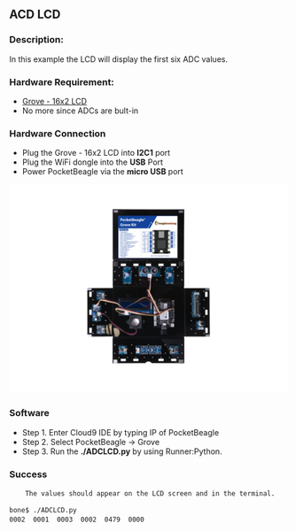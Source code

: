 ## ACD LCD

### Description:

In this example the LCD will display the first six ADC values.

### Hardware Requirement:

- [Grove - 16x2 LCD](http://wiki.seeedstudio.com/Grove-16x2_LCD_Series/)
- No more since ADCs are bult-in


### Hardware Connection
 
- Plug the Grove - 16x2 LCD into **I2C1** port
- Plug the WiFi dongle into the **USB** Port
- Power PocketBeagle via the **micro USB** port

![](img/project2.jpg)

### Software

- Step 1. Enter Cloud9 IDE by typing IP of PocketBeagle
- Step 2. Select PocketBeagle -> Grove
- Step 3. Run the **./ADCLCD.py** by using Runner:Python.

### Success
        The values should appear on the LCD screen and in the terminal.
```bash
bone$ ./ADCLCD.py
0002  0001  0003  0002  0479  0000
```
